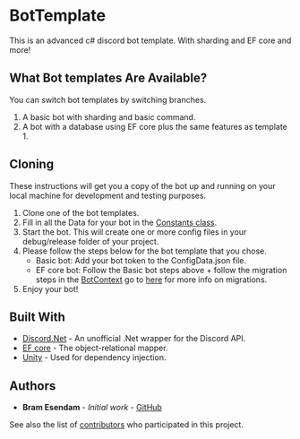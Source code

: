 # BotTemplate

This is an advanced c# discord bot template. With sharding and EF core and more!

## What Bot templates Are Available?
You can switch bot templates by switching branches.
1. A basic bot with sharding and basic command.
2. A bot with a database using EF core plus the same features as template 1.

## Cloning

These instructions will get you a copy of the bot up and running on your local machine for development and testing purposes.

1. Clone one of the bot templates.
2. Fill in all the Data for your bot in the [Constants class](https://github.com/BramEsendam/BotTemplate/blob/master/Bot/Constants.cs).
3. Start the bot. This will create one or more config files in your debug/release folder of your project. 
4. Please follow the steps below for the bot template that you chose.
   * Basic bot: Add your bot token to the ConfigData.json file.
   * EF core bot: Follow the Basic bot steps above + follow the migration steps in the [BotContext](https://github.com/BramEsendam/BotTemplate/blob/master/Bot.Persistence.EntityFrameWork/BotContext.cs) go to [here](https://docs.microsoft.com/en-us/ef/core/get-started/netcore/new-db-sqlite) for more info on migrations.
5. Enjoy your bot!

## Built With

* [Discord.Net](https://github.com/discord-net/Discord.Net) - An unofficial .Net wrapper for the Discord API.
* [EF core](https://docs.microsoft.com/en-us/ef/core/) - The object-relational mapper.
* [Unity](https://github.com/unitycontainer) - Used for dependency injection.

## Authors

* **Bram Esendam** - *Initial work* - [GitHub](https://github.com/BramEsendam)

See also the list of [contributors](https://github.com/BramEsendam/BotTemplate/contributors) who participated in this project.
